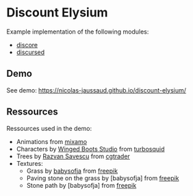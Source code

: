 # Discount Elysium

Example implementation of the following modules:
- [discore](https://github.com/nicolas-jaussaud/discore)
- [discursed](https://github.com/nicolas-jaussaud/discursed)

## Demo

See demo: https://nicolas-jaussaud.github.io/discount-elysium/

## Ressources

Ressources used in the demo:
- Animations from [mixamo](https://www.mixamo.com/)
- Characters by [Winged Boots Studio](https://www.turbosquid.com/Search/Artists/Winged-Boots-Studio) from [turbosquid](https://www.turbosquid.com/3d-models/stylized-npc-peasant-nolant-3d-model-2070554)
- Trees by [Razvan Savescu](https://www.cgtrader.com/savrazvan) from [cgtrader](https://www.cgtrader.com/free-3d-models/plant/other/blocky-trees-pack)
- Textures:
  - Grass by [babysofja](https://www.freepik.com/author/babysofja) from [freepik](https://www.freepik.com/free-vector/seamless-textured-grass-natural-grass-pattern_11930799.htm)
  - Paving stone on the grass by [babysofja] from [freepik](https://www.freepik.com/free-vector/texture-paving-stone-grass_11571878.htm)
  - Stone path by [babysofja] from [freepik](https://www.freepik.com/free-vector/set-seamless-texture-stone-step-by-step-drawing_11571874.htm)
